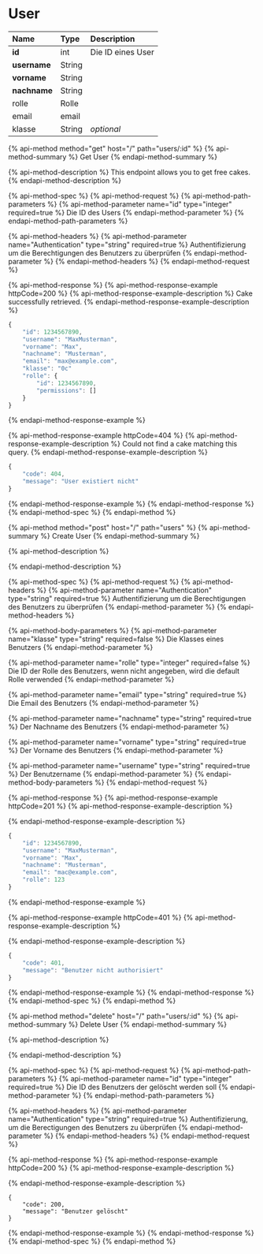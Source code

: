# User

| Name | Type | Description |
| :--- | :--- | :--- |
| **id** | int | Die ID eines User |
| **username** | String |  |
| **vorname** | String |  |
| **nachname** | String |  |
| rolle | Rolle |  |
| email | email |  |
| klasse | String | _optional_ |

{% api-method method="get" host="/" path="users/:id" %}
{% api-method-summary %}
Get User
{% endapi-method-summary %}

{% api-method-description %}
This endpoint allows you to get free cakes.
{% endapi-method-description %}

{% api-method-spec %}
{% api-method-request %}
{% api-method-path-parameters %}
{% api-method-parameter name="id" type="integer" required=true %}
Die ID des Users
{% endapi-method-parameter %}
{% endapi-method-path-parameters %}

{% api-method-headers %}
{% api-method-parameter name="Authentication" type="string" required=true %}
Authentifizierung um die Berechtigungen des Benutzers zu überprüfen
{% endapi-method-parameter %}
{% endapi-method-headers %}
{% endapi-method-request %}

{% api-method-response %}
{% api-method-response-example httpCode=200 %}
{% api-method-response-example-description %}
Cake successfully retrieved.
{% endapi-method-response-example-description %}

```javascript
{
    "id": 1234567890,
    "username": "MaxMusterman",
    "vorname": "Max",
    "nachname": "Musterman",
    "email": "max@example.com",
    "klasse": "0c"
    "rolle": {
        "id": 1234567890,
        "permissions": []
    }
}
```
{% endapi-method-response-example %}

{% api-method-response-example httpCode=404 %}
{% api-method-response-example-description %}
Could not find a cake matching this query.
{% endapi-method-response-example-description %}

```javascript
{
    "code": 404,
    "message": "User existiert nicht"
}
```
{% endapi-method-response-example %}
{% endapi-method-response %}
{% endapi-method-spec %}
{% endapi-method %}

{% api-method method="post" host="/" path="users" %}
{% api-method-summary %}
Create User
{% endapi-method-summary %}

{% api-method-description %}

{% endapi-method-description %}

{% api-method-spec %}
{% api-method-request %}
{% api-method-headers %}
{% api-method-parameter name="Authentication" type="string" required=true %}
Authentifizierung um die Berechtigungen des Benutzers zu überprüfen
{% endapi-method-parameter %}
{% endapi-method-headers %}

{% api-method-body-parameters %}
{% api-method-parameter name="klasse" type="string" required=false %}
Die Klasses eines Benutzers
{% endapi-method-parameter %}

{% api-method-parameter name="rolle" type="integer" required=false %}
Die ID der Rolle des Benutzers, wenn nicht angegeben, wird die default Rolle verwended
{% endapi-method-parameter %}

{% api-method-parameter name="email" type="string" required=true %}
Die Email des Benutzers
{% endapi-method-parameter %}

{% api-method-parameter name="nachname" type="string" required=true %}
Der Nachname des Benutzers
{% endapi-method-parameter %}

{% api-method-parameter name="vorname" type="string" required=true %}
Der Vorname des Benutzers
{% endapi-method-parameter %}

{% api-method-parameter name="username" type="string" required=true %}
Der Benutzername
{% endapi-method-parameter %}
{% endapi-method-body-parameters %}
{% endapi-method-request %}

{% api-method-response %}
{% api-method-response-example httpCode=201 %}
{% api-method-response-example-description %}

{% endapi-method-response-example-description %}

```javascript
{
    "id": 1234567890,
    "username": "MaxMusterman",
    "vorname": "Max",
    "nachname": "Musterman",
    "email": "mac@example.com",
    "rolle": 123
}
```
{% endapi-method-response-example %}

{% api-method-response-example httpCode=401 %}
{% api-method-response-example-description %}

{% endapi-method-response-example-description %}

```javascript
{
    "code": 401,
    "message": "Benutzer nicht authorisiert"
}
```
{% endapi-method-response-example %}
{% endapi-method-response %}
{% endapi-method-spec %}
{% endapi-method %}

{% api-method method="delete" host="/" path="users/:id" %}
{% api-method-summary %}
Delete User
{% endapi-method-summary %}

{% api-method-description %}

{% endapi-method-description %}

{% api-method-spec %}
{% api-method-request %}
{% api-method-path-parameters %}
{% api-method-parameter name="id" type="integer" required=true %}
Die ID des Benutzers der gelöscht werden soll
{% endapi-method-parameter %}
{% endapi-method-path-parameters %}

{% api-method-headers %}
{% api-method-parameter name="Authentication" type="string" required=true %}
Authentifizierung, um die Berectigungen des Benutzers zu überprüfen
{% endapi-method-parameter %}
{% endapi-method-headers %}
{% endapi-method-request %}

{% api-method-response %}
{% api-method-response-example httpCode=200 %}
{% api-method-response-example-description %}

{% endapi-method-response-example-description %}

```
{
    "code": 200,
    "message": "Benutzer gelöscht"
}
```
{% endapi-method-response-example %}
{% endapi-method-response %}
{% endapi-method-spec %}
{% endapi-method %}



